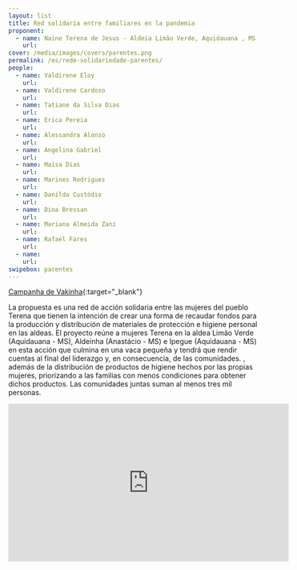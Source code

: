 ```yaml
---
layout: list
title: Red solidaria entre familiares en la pandemia
proponent:
  - name: Naine Terena de Jesus - Aldeia Limão Verde, Aquidauana , MS
    url: 
cover: /media/images/covers/parentes.png
permalink: /es/rede-solidariedade-parentes/
people:
  - name: Valdirene Eloy
    url: 
  - name: Valdirene Cardoso
    url: 
  - name: Tatiane da Silva Dias
    url: 
  - name: Erica Pereia
    url: 
  - name: Alessandra Alonso
    url: 
  - name: Angelina Gabriel
    url: 
  - name: Maisa Dias
    url: 
  - name: Marines Rodrigues
    url: 
  - name: Danilda Custódio
    url: 
  - name: Dina Bressan
    url: 
  - name: Mariana Almeida Zani
    url: 
  - name: Rafael Fares
    url: 
  - name: 
    url:
swipebox: parentes 
---
```


[Campanha de Vakinha](https://www.vakinha.com.br/vaquinha/acao-solidaria-etnia-terena-no-combate-ao-covid19){:target="_blank"}

La propuesta es una red de acción solidaria entre las mujeres del pueblo Terena que tienen la intención de crear una forma de recaudar fondos para la producción y distribución de materiales de protección e higiene personal en las aldeas. El proyecto reúne a mujeres Terena en la aldea Limão Verde (Aquidauana - MS), Aldeinha (Anastácio - MS) e Ipegue (Aquidauana - MS) en esta acción que culmina en una vaca pequeña y tendrá que rendir cuentas al final del liderazgo y, en consecuencia, de las comunidades. , además de la distribución de productos de higiene hechos por las propias mujeres, priorizando a las
familias con menos condiciones para obtener dichos productos. Las comunidades juntas suman al menos tres mil personas.


<div class="video-wrapper video-wrapper-16x9">
<iframe width="560" height="315" src="https://www.youtube.com/embed/AGMuewoLHro" frameborder="0" allow="accelerometer; autoplay; encrypted-media; gyroscope; picture-in-picture" allowfullscreen></iframe>
</div>